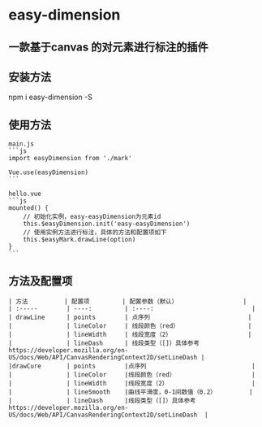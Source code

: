 # easy-dimension
## 一款基于canvas 的对元素进行标注的插件

## 安装方法

  npm i easy-dimension -S

## 使用方法

    main.js
    ```js
    import easyDimension from './mark'

    Vue.use(easyDimension)
    ```

    hello.vue
    ```js
    mounted() {
        // 初始化实例，easy-easyDimension为元素id
        this.$easyDimension.init('easy-easyDimension')
        // 使用实例方法进行标注，具体的方法和配置项如下
        this.$easyMark.drawLine(option)
    }
    ```

## 方法及配置项
    | 方法          | 配置项         | 配置参数（默认）                  |
    | :-----        | ----:         | :----:                           |
    | drawLine      | points        | 点序列                           |
    |               | lineColor     | 线段颜色（red）                   |
    |               | lineWidth     | 线段宽度（2）                     |
    |               | lineDash      | 线段类型（[]）具体参考https://developer.mozilla.org/en-US/docs/Web/API/CanvasRenderingContext2D/setLineDash |
    |drawCure       | points        |点序列                             |
    |               | lineColor     |线段颜色（red）                     |
    |               | lineWidth     |线段宽度（2）                       |
    |               | lineSmooth    |曲线平滑度，0-1间数值（0.2）         |
    |               | lineDash      |线段类型（[]）具体参考https://developer.mozilla.org/en-US/docs/Web/API/CanvasRenderingContext2D/setLineDash  |

